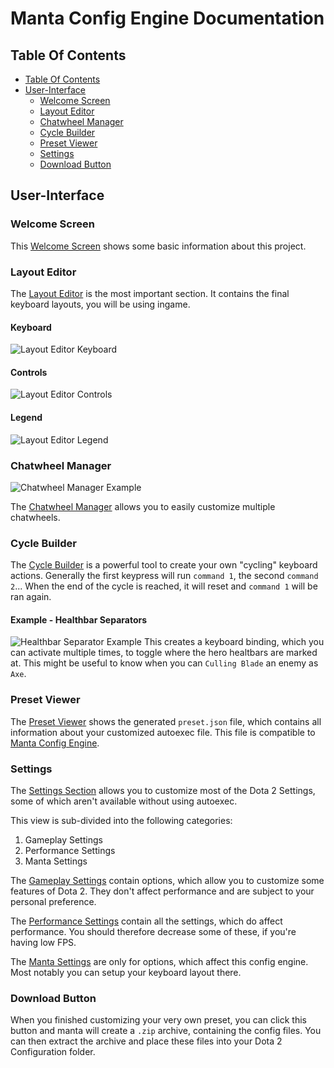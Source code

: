 # Manta Config Engine Documentation

## Table Of Contents
<!-- TOC depthFrom:2 depthTo:3 withLinks:1 updateOnSave:1 orderedList:0 -->

- [Table Of Contents](#table-of-contents)
- [User-Interface](#user-interface)
	- [Welcome Screen](#welcome-screen)
	- [Layout Editor](#layout-editor)
	- [Chatwheel Manager](#chatwheel-manager)
	- [Cycle Builder](#cycle-builder)
	- [Preset Viewer](#preset-viewer)
	- [Settings](#settings)
	- [Download Button](#download-button)

<!-- /TOC -->

## User-Interface

### Welcome Screen
This [Welcome Screen](https://manta.dodekeract.report) shows some basic information about this project.

### Layout Editor
The [Layout Editor](https://manta.dodekeract.report/#/editor) is the most important section.
It contains the final keyboard layouts, you will be using ingame.

#### Keyboard
![Layout Editor Keyboard][image-user-interface-layout-editor-keyboard]

#### Controls
![Layout Editor Controls][image-user-interface-layout-editor-controls]

#### Legend
![Layout Editor Legend][image-user-interface-layout-editor-legend]

### Chatwheel Manager

![Chatwheel Manager Example][image-user-interface-chatwheel-manager-example]

The [Chatwheel Manager](https://manta.dodekeract.report/#/chatwheels) allows you to easily customize multiple chatwheels.

### Cycle Builder
The [Cycle Builder](https://manta.dodekeract.report/#/cycle-builder) is a powerful tool to create your own "cycling" keyboard actions.
Generally the first keypress will run `command 1`, the second `command 2`...
When the end of the cycle is reached, it will reset and `command 1` will be ran again.

#### Example - Healthbar Separators
![Healthbar Separator Example][image-user-interface-cycle-builder-example]
This creates a keyboard binding, which you can activate multiple times,
to toggle where the hero healtbars are marked at.
This might be useful to know when you can `Culling Blade` an enemy as `Axe`.

### Preset Viewer
The [Preset Viewer](https://manta.dodekeract.report/#/preset) shows the generated `preset.json` file,
which contains all information about your customized autoexec file.
This file is compatible to [Manta Config Engine](https://github.com/dodekeract/manta-config-engine).

### Settings
The [Settings Section](https://manta.dodekeract.report/#/settings) allows you to customize most of the
Dota 2 Settings, some of which aren't available without using autoexec.

This view is sub-divided into the following categories:

1. Gameplay Settings
2. Performance Settings
3. Manta Settings

The [Gameplay Settings](https://manta.dodekeract.report/#/settings/gameplay) contain options, which allow you to customize some features of Dota 2.
They don't affect performance and are subject to your personal preference.

The [Performance Settings](https://manta.dodekeract.report/#/settings/performance) contain all the settings, which do affect performance.
You should therefore decrease some of these, if you're having low FPS.

The [Manta Settings](https://manta.dodekeract.report/#/settings/engine) are only for options, which affect this config engine.
Most notably you can setup your keyboard layout there.

### Download Button

When you finished customizing your very own preset, you can click this button and manta will create a `.zip` archive, containing the config files.
You can then extract the archive and place these files into your Dota 2 Configuration folder.

[image-user-interface-layout-editor-controls]: https://github.com/dodekeract/manta-config-engine-app/tree/master/documentation/images/user-interface/layout-editor-controls.png

[image-user-interface-layout-editor-keyboard]: https://github.com/dodekeract/manta-config-engine-app/tree/master/documentation/images/user-interface/layout-editor-keyboard.png

[image-user-interface-layout-editor-legend]: https://github.com/dodekeract/manta-config-engine-app/tree/master/documentation/images/user-interface/layout-editor-legend.png

[image-user-interface-cycle-builder-example]: https://github.com/dodekeract/manta-config-engine-app/tree/master/documentation/images/user-interface/cycle-builder-example.png

[image-user-interface-chatwheel-manager-example]: https://github.com/dodekeract/manta-config-engine-app/tree/master/documentation/images/user-interface/chatwheel-manager-example.png
